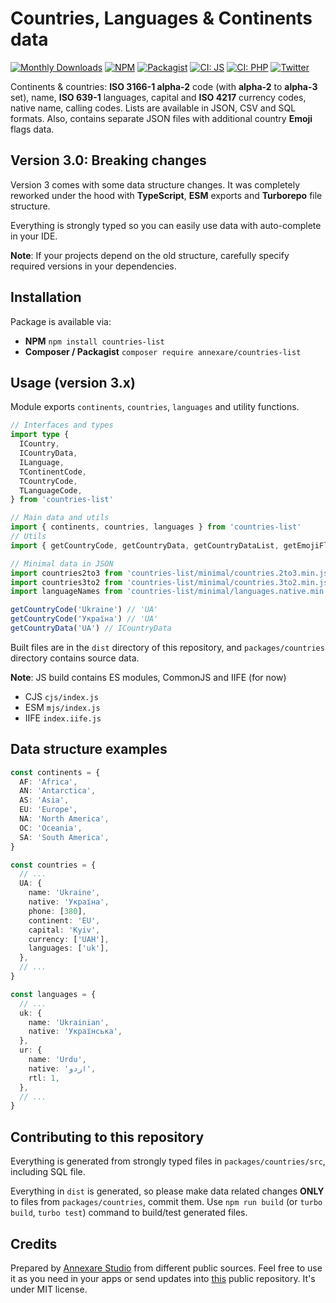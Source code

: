 # Countries, Languages & Continents data

[![Monthly Downloads](https://img.shields.io/npm/dm/countries-list.svg)](https://www.npmjs.com/package/countries-list)
[![NPM](https://img.shields.io/npm/v/countries-list.svg 'NPM package version')](https://www.npmjs.com/package/countries-list)
[![Packagist](https://img.shields.io/packagist/v/annexare/countries-list.svg 'Packagist version')](https://packagist.org/packages/annexare/countries-list)
[![CI: JS](https://github.com/annexare/Countries/workflows/Countries%20JS/badge.svg 'CI: JS')](https://github.com/annexare/Countries/actions)
[![CI: PHP](https://github.com/annexare/Countries/workflows/Countries%20PHP/badge.svg 'CI: PHP')](https://github.com/annexare/Countries/actions)
[![Twitter](https://img.shields.io/twitter/follow/annexare.svg?label=follow+@annexare)](https://twitter.com/annexare)

Continents & countries: **ISO 3166-1 alpha-2** code (with **alpha-2** to **alpha-3** set), name, **ISO 639-1** languages, capital and **ISO 4217** currency codes, native name, calling codes.
Lists are available in JSON, CSV and SQL formats.
Also, contains separate JSON files with additional country **Emoji** flags data.

## Version 3.0: Breaking changes

Version 3 comes with some data structure changes.
It was completely reworked under the hood with **TypeScript**, **ESM** exports and **Turborepo** file structure.

Everything is strongly typed so you can easily use data with auto-complete in your IDE.

**Note**: If your projects depend on the old structure, carefully specify required versions in your dependencies.

## Installation

Package is available via:

- **NPM** `npm install countries-list`
- **Composer / Packagist** `composer require annexare/countries-list`

## Usage (version 3.x)

Module exports `continents`, `countries`, `languages` and utility functions.

```ts
// Interfaces and types
import type {
  ICountry,
  ICountryData,
  ILanguage,
  TContinentCode,
  TCountryCode,
  TLanguageCode,
} from 'countries-list'

// Main data and utils
import { continents, countries, languages } from 'countries-list'
// Utils
import { getCountryCode, getCountryData, getCountryDataList, getEmojiFlag } from 'countries-list'

// Minimal data in JSON
import countries2to3 from 'countries-list/minimal/countries.2to3.min.json'
import countries3to2 from 'countries-list/minimal/countries.3to2.min.json'
import languageNames from 'countries-list/minimal/languages.native.min'

getCountryCode('Ukraine') // 'UA'
getCountryCode('Україна') // 'UA'
getCountryData('UA') // ICountryData
```

Built files are in the `dist` directory of this repository, and `packages/countries` directory contains source data.

**Note**: JS build contains ES modules, CommonJS and IIFE (for now)

- CJS `cjs/index.js`
- ESM `mjs/index.js`
- IIFE `index.iife.js`

## Data structure examples

```ts
const continents = {
  AF: 'Africa',
  AN: 'Antarctica',
  AS: 'Asia',
  EU: 'Europe',
  NA: 'North America',
  OC: 'Oceania',
  SA: 'South America',
}

const countries = {
  // ...
  UA: {
    name: 'Ukraine',
    native: 'Україна',
    phone: [380],
    continent: 'EU',
    capital: 'Kyiv',
    currency: ['UAH'],
    languages: ['uk'],
  },
  // ...
}

const languages = {
  // ...
  uk: {
    name: 'Ukrainian',
    native: 'Українська',
  },
  ur: {
    name: 'Urdu',
    native: 'اردو',
    rtl: 1,
  },
  // ...
}
```

## Contributing to this repository

Everything is generated from strongly typed files in `packages/countries/src`, including SQL file.

Everything in `dist` is generated,
so please make data related changes **ONLY** to files from `packages/countries`, commit them.
Use `npm run build` (or `turbo build`, `turbo test`) command to build/test generated files.

## Credits

Prepared by [Annexare Studio](https://annexare.com/) from different public sources.
Feel free to use it as you need in your apps
or send updates into [this](https://github.com/annexare/Countries) public repository.
It's under MIT license.
